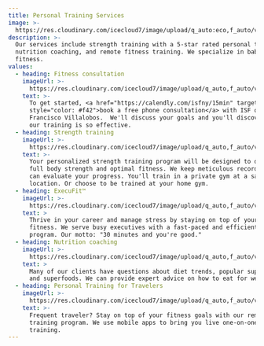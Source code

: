 ```yaml
---
title: Personal Training Services
image: >-
  https://res.cloudinary.com/icecloud7/image/upload/q_auto:eco,f_auto/v1562318211/private-gym-nyc_scg4pb.png
description: >-
  Our services include strength training with a 5-star rated personal trainer,
  nutrition coaching, and remote fitness training. We specialize in baby boomer
  fitness.
values:
  - heading: Fitness consultation
    imageUrl: >-
      https://res.cloudinary.com/icecloud7/image/upload/q_auto,f_auto/v1562316821/francisco-villalobos-personal-trainer-nyc_teroxr.png
    text: >-
      To get started, <a href="https://calendly.com/isfny/15min" target="blank"
      style="color: #f42">book a free phone consultation</a> with ISF owner
      Francisco Villalobos.  We'll discuss your goals and you'll discover why
      our training is so effective.
  - heading: Strength training
    imageUrl: >-
      https://res.cloudinary.com/icecloud7/image/upload/q_auto,f_auto/v1562310472/weight-training-over-50_kjvrby.png
    text: >-
      Your personalized strength training program will be designed to develop
      full body strength and optimal fitness. We keep meticulous records so you
      can evaluate your progress. You'll train in a private gym at a safe
      location. Or choose to be trained at your home gym. 
  - heading: ExecuFit™
    imageUrl: >-
      https://res.cloudinary.com/icecloud7/image/upload/q_auto,f_auto/v1562318365/fidi-fitness-program_cougnt.png
    text: >
      Thrive in your career and manage stress by staying on top of your physical
      fitness. We serve busy executives with a fast-paced and efficient workout
      program. Our motto: "30 minutes and you're good."
  - heading: Nutrition coaching
    imageUrl: >-
      https://res.cloudinary.com/icecloud7/image/upload/q_auto,f_auto/v1562318402/nutrition-coaching_z1buno.png
    text: >
      Many of our clients have questions about diet trends, popular supplements,
      and superfoods. We can provide expert advice on how to eat for wellness. 
  - heading: Personal Training for Travelers
    imageUrl: >-
      https://res.cloudinary.com/icecloud7/image/upload/q_auto,f_auto/v1562318438/remote-strength-training_xgtwqf.png
    text: >-
      Frequent traveler? Stay on top of your fitness goals with our remote
      training program. We use mobile apps to bring you live one-on-one
      training.
---
```


